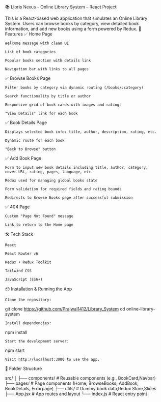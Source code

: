 📚 Libris Nexus - Online Library System – React Project

This is a React-based web application that simulates an Online Library System. Users can browse books by category, view detailed book information, and add new books using a form powered by Redux.
🚀 Features
✅ Home Page

    Welcome message with clean UI

    List of book categories

    Popular books section with details link

    Navigation bar with links to all pages

✅ Browse Books Page

    Filter books by category via dynamic routing (/books/:category)

    Search functionality by title or author

    Responsive grid of book cards with images and ratings

    "View Details" link for each book

✅ Book Details Page

    Displays selected book info: title, author, description, rating, etc.

    Dynamic route for each book

    "Back to Browse" button

✅ Add Book Page

    Form to input new book details including title, author, category, cover URL, rating, pages, language, etc.

    Redux used for managing global books state

    Form validation for required fields and rating bounds

    Redirects to Browse Books page after successful submission

✅ 404 Page

    Custom "Page Not Found" message

    Link to return to the Home page

🛠 Tech Stack

    React

    React Router v6

    Redux + Redux Toolkit

    Tailwind CSS

    JavaScript (ES6+)

📦 Installation & Running the App

    Clone the repository:

git clone https://github.com/Prajwal1412/Library_System
cd online-library-system

    Install dependencies:

npm install

    Start the development server:

npm start

    Visit http://localhost:3000 to use the app.

📂 Folder Structure

src/
│
├── components/ # Reusable components (e.g., BookCard,Navbar)
├── pages/ # Page components (Home, BrowseBooks, AddBook, BookDetails, Errorpage)
├── utils/ # Dummy book data,Redux Store,Slices
├── App.jsx # App routes and layout
└── index.js # React entry point
